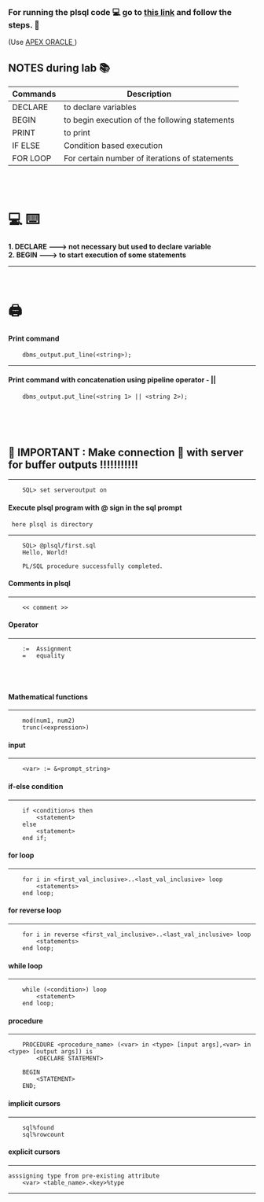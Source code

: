 
### For running the plsql code :computer: go to [this link](https://www.thecrazyprogrammer.com/2017/09/plsql-online-compiler.html) and follow the steps. :pencil:
(Use [APEX ORACLE ](https://apex.oracle.com/en/learn/getting-started/))

## NOTES during lab :books:

 Commands | Description 
 --- | ---
 DECLARE | to declare variables 
 BEGIN | to begin execution of the following statements 
 PRINT | to print 
 IF ELSE | Condition based execution 
 FOR LOOP | For certain number of iterations of statements 
 <br>
 <br>

# :computer: :keyboard: <br>
<strong>1. DECLARE ---> not necessary but used to declare variable<br>
2. BEGIN   ---> to start execution of some statements</strong>

<hr><br>


# :printer:<br>
#### Print command


```
	dbms_output.put_line(<string>);
```

<hr>

#### Print command with concatenation using pipeline operator - ||

```
	dbms_output.put_line(<string 1> || <string 2>);
```
<br/><br/><br/>

## :pencil: IMPORTANT : Make connection :satellite: with server for buffer outputs !!!!!!!!!!!

<hr>

```
	SQL> set serveroutput on
```
#### Execute plsql program with @ sign in the sql prompt
	 here plsql is directory


<hr>

```
	SQL> @plsql/first.sql
	Hello, World!

	PL/SQL procedure successfully completed.
```

#### Comments in plsql


<hr>

```
	<< comment >>
```
#### Operator


<hr>

```
	:=  Assignment
	= 	equality
```

<br/><br/>

#### Mathematical functions


<hr>

```
	mod(num1, num2)
	trunc(<expression>)
```
#### input


<hr>

```
	<var> := &<prompt_string>
```
#### if-else condition


<hr>

```
	if <condition>s then
		<statement>
	else
		<statement>
	end if;
```
#### for loop


<hr>

```
	for i in <first_val_inclusive>..<last_val_inclusive> loop
		<statements>
	end loop;
```
#### for reverse loop


<hr>

```
	for i in reverse <first_val_inclusive>..<last_val_inclusive> loop
		<statements>
	end loop;
```
#### while loop


<hr>

```
	while (<condition>) loop
		<statement>
	end loop;
```
#### procedure


<hr>

```
	PROCEDURE <procedure_name> (<var> in <type> [input args],<var> in <type> [output args]) is
		<DECLARE STATEMENT>

	BEGIN
		<STATEMENT>
	END;
```
#### implicit cursors


<hr>

```
	sql%found
	sql%rowcount
```
#### explicit cursors


<hr>

```
asssigning type from pre-existing attribute
	<var> <table_name>.<key>%type
```


<hr>
